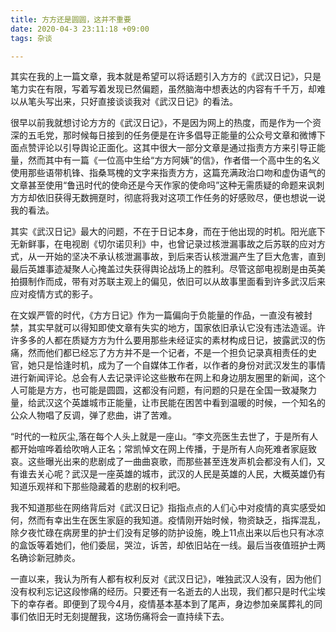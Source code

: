```yaml
---
title: 方方还是圆圆，这并不重要
date: 2020-04-3 23:11:18 +09:00
tags: 杂谈

---
```


其实在我的上一篇文章，我本就是希望可以将话题引入方方的《武汉日记》，只是笔力实在有限，写着写着发现已然偏题，虽然脑海中想表达的内容有千千万，却难以从笔头写出来，只好直接谈谈我对《武汉日记》的看法。

很早以前我就想讨论方方的《武汉日记》，不是因为网上的热度，而是作为一个资深的五毛党，那时候每日接到的任务便是在许多倡导正能量的公众号文章和微博下面点赞评论以引导舆论正面化。这其中很大一部分文章是通过指责方方来引导正能量，然而其中有一篇《一位高中生给“方方阿姨”的信》，作者借一个高中生的名义使用那些语带机锋、指桑骂槐的文字来指责方方，这篇充满政治口吻和虚伪语气的文章甚至使用“鲁迅时代的使命还是今天作家的使命吗”这种无需质疑的命题来讽刺方方却依旧获得无数拥趸时，彻底将我对这项工作任务的好感败尽，便也想说一说我的看法。

其实《武汉日记》最大的问题，不在于日记本身，而在于他出现的时机。阳光底下无新鲜事，在电视剧《切尔诺贝利》中，也曾记录过核泄漏事故之后苏联的应对方式，从一开始的坚决不承认核泄漏事故，到后来否认核泄漏产生了巨大危害，直到最后英雄事迹凝聚人心掩盖过失获得舆论战场上的胜利。尽管这部电视剧是由英美拍摄制作而成，带有对苏联主观上的偏见，依旧可以从故事里面看到许多武汉后来应对疫情方式的影子。

在文娱严管的时代，《方方日记》作为一篇偏向于负能量的作品，一直没有被封禁，其实早就可以得知即使文章有失实的地方，国家依旧承认它没有违法造谣。许许多多的人都在质疑方方为什么要用那些未经证实的素材构成日记，披露武汉的伤痛，然而他们都已经忘了方方并不是一个记者，不是一个担负记录真相责任的史官，她只是恰逢时机，成为了一个自媒体工作者，以作者的身份对武汉发生的事情进行新闻评论。总会有人去记录评论这些散布在网上和身边朋友圈里的新闻，这个人可能是方方，也可能是圆圆，这都没有问题，有问题的只是在全国一致凝聚力量，给武汉这个英雄城市正能量，让市民能在困苦中看到温暖的时候，一个知名的公众人物唱了反调，弹了悲曲，讲了苦难。

“时代的一粒灰尘,落在每个人头上就是一座山。“李文亮医生去世了，于是所有人都开始喧哗着给吹哨人正名；常凯悼文在网上传播，于是所有人向死难者家庭致哀。这些曝光出来的悲剧成了一曲曲哀歌，而那些甚至连发声机会都没有人们，又有谁去关心呢？武汉是一座英雄的城市，武汉的人民是英雄的人民，大概英雄仍有知道乐观祥和下那些隐藏着的悲剧的权利吧。

我不知道那些在网络背后对《武汉日记》指指点点的人们心中对疫情的真实感受如何，然而有幸出生在医生家庭的我知道。疫情刚开始时候，物资缺乏，指挥混乱，除夕夜忙碌在病房里的护士们没有足够的防护设施，晚上11点出来以后也只有冰凉的盒饭等着她们，他们委屈，哭泣，诉苦，却依旧站在一线。最后当夜值班护士两名确诊新冠肺炎。

一直以来，我认为所有人都有权利反对《武汉日记》，唯独武汉人没有，因为他们没有权利忘记这段惨痛的经历。只要还有一名逝去的人出现，我们都只是时代尘埃下的幸存者。即便到了现今4月，疫情基本基本到了尾声，身边参加亲属葬礼的同事们依旧无时无刻提醒我，这场伤痛将会一直持续下去。











